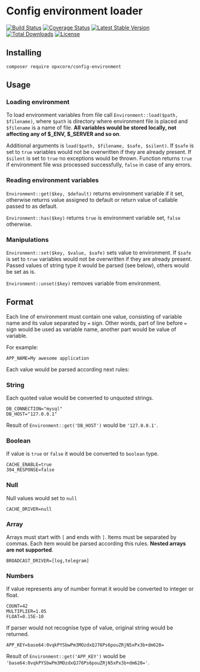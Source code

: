 # Config environment loader

[![Build Status](https://travis-ci.com/opxcore/config-environment.svg?branch=master)](https://travis-ci.com/opxcore/config-environment)
[![Coverage Status](https://coveralls.io/repos/github/opxcore/config-environment/badge.svg?branch=master)](https://coveralls.io/github/opxcore/config-environment?branch=master)
[![Latest Stable Version](https://poser.pugx.org/opxcore/config-environment/v/stable)](https://packagist.org/packages/opxcore/config-environment)
[![Total Downloads](https://poser.pugx.org/opxcore/config-environment/downloads)](https://packagist.org/packages/opxcore/config-environment)
[![License](https://poser.pugx.org/opxcore/config-environment/license)](https://packagist.org/packages/opxcore/config-environment)

## Installing

```
composer require opxcore/config-environment
```

## Usage

### Loading environment

To load environment variables from file call `Environment::load($path, $filename)`, where `$path` is directory where
environment file is placed and `$filename` is a name of file. **All variables would be stored locally, not affecting any
of $_ENV, $_SERVER and so on**.

Additional arguments is `load($path, $filename, $safe, $silent)`. If `$safe` is set to `true` variables would not be
overwritten if they are already present. If `$silent` is set to `true` no exceptions would be thrown. Function
returns `true` if environment file wss processed successfully, `false` in case of any errors.

### Reading environment variables

`Environment::get($key, $default)` returns environment variable if it set, otherwise returns value assigned to default
or return value of callable passed to as default.

`Environment::has($key)` returns `true` is environment variable set, `false` otherwise.

### Manipulations

`Environment::set($key, $value, $safe)` sets value to environment. If `$safe` is set to `true` variables would not be
overwritten if they are already present. Passed values of string type it would be parsed (see below), others would be
set as is.

`Environment::unset($key)` removes variable from environment.

## Format

Each line of environment must contain one value, consisting of variable name and its value separated by `=` sign. Other
words, part of line before `=` sign would be used as variable name, another part would be value of variable.

For example:

```dotenv
APP_NAME=My awesome application
```

Each value would be parsed according next rules:

### String

Each quoted value would be converted to unquoted strings.

```dotenv
DB_CONNECTION="mysql"
DB_HOST="127.0.0.1"
```

Result of `Environment::get('DB_HOST')` would be `'127.0.0.1'`.

### Boolean

If value is `true` or `false` it would be converted to `boolean` type.

```dotenv
CACHE_ENABLE=true
304_RESPONSE=false
```

### Null

Null values would set to `null`

```dotenv
CACHE_DRIVER=null
```

### Array
Arrays must start with `[` and ends with `]`. Items must be separated by commas. Each item would be parsed according 
this rules. **Nested arrays are not supported**. 
```dotenv
BROADCAST_DRIVER=[log,telegram]
```

### Numbers
If value represents any of number format it would be converted to integer or float.
```dotenv
COUNT=42
MULTIPLIER=1.05
FLOAT=0.15E-10
```

If parser would not recognise type of value, original string would be returned.
```dotenv
APP_KEY=base64:0vqkPYSbwPm3MOzdxQJ76Ps6pouZRjN5xPx3b+dm628=
```

Result of `Environment::get('APP_KEY')` would be `'base64:0vqkPYSbwPm3MOzdxQJ76Ps6pouZRjN5xPx3b+dm628='`.